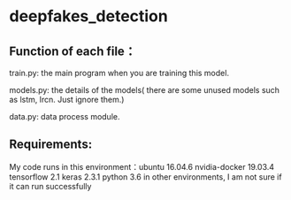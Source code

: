 # deepfakes_detection

## Function of each file：

train.py: the main program when you are training this model.

models.py: the details of the models( there are some unused models such as lstm, lrcn. Just ignore them.)

data.py: data process module.

## Requirements:
My code runs in this environment：ubuntu 16.04.6  nvidia-docker 19.03.4  tensorflow 2.1 keras 2.3.1 python 3.6
in other environments, I am not sure if it can run successfully
